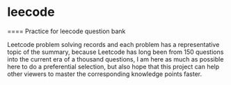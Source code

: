 # leecode
====
Practice for leecode question bank

Leetcode problem solving records and each problem has a representative topic of the summary, because Leetcode has long been from 150 questions into the current era of a thousand questions, I am here as much as possible here to do a preferential selection, but also hope that this project can help other viewers to master the corresponding knowledge points faster.
